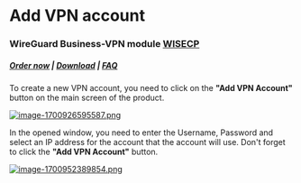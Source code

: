 # Add VPN account

### WireGuard Business-VPN module **[WISECP](https://puqcloud.com/link.php?id=78)** 

##### [Order now](https://puqcloud.com/index.php?rp=/store/wisecp-module-wireguard-business-vpn) | [Download](https://download.puqcloud.com/WISECP/Product/PUQ_WISECP-WireGuard-Business-VPN/) | [FAQ](https://faq.puqcloud.com/)

To create a new VPN account, you need to click on the **"Add VPN Account"** button on the main screen of the product.

[![image-1700926595587.png](https://doc.puq.info/uploads/images/gallery/2023-11/scaled-1680-/image-1700926595587.png)](https://doc.puq.info/uploads/images/gallery/2023-11/image-1700926595587.png)

In the opened window, you need to enter the Username, Password and select an IP address for the account that the account will use. Don't forget to click the **"Add VPN Account"** button.

[![image-1700952389854.png](https://doc.puq.info/uploads/images/gallery/2023-11/scaled-1680-/image-1700952389854.png)](https://doc.puq.info/uploads/images/gallery/2023-11/image-1700952389854.png)


